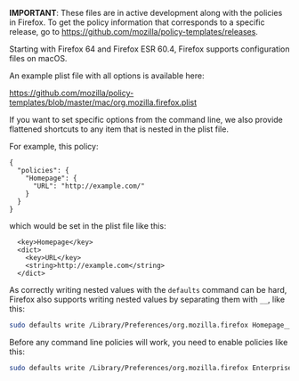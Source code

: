 **IMPORTANT**: These files are in active development along with the policies in Firefox. To get the policy information that corresponds to a specific release, go to https://github.com/mozilla/policy-templates/releases.

Starting with Firefox 64 and Firefox ESR 60.4, Firefox supports configuration files on macOS.

An example plist file with all options is available here:

https://github.com/mozilla/policy-templates/blob/master/mac/org.mozilla.firefox.plist

If you want to set specific options from the command line, we also provide flattened shortcuts to any item that is nested in the plist file.

For example, this policy:
```
{
  "policies": {
    "Homepage": {
      "URL": "http://example.com/"
    }
  }
}
```
which would be set in the plist file like this:
```
  <key>Homepage</key>
  <dict>
    <key>URL</key>
    <string>http://example.com</string>
  </dict>
```
As correctly writing nested values with the `defaults` command can be hard, Firefox also supports writing nested values by separating them with `__`, like this:
```bash
sudo defaults write /Library/Preferences/org.mozilla.firefox Homepage__URL -string "http://example.com"
```
Before any command line policies will work, you need to enable policies like this:
```bash
sudo defaults write /Library/Preferences/org.mozilla.firefox EnterprisePoliciesEnabled -bool TRUE
```
